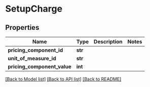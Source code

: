 # SetupCharge

## Properties
Name | Type | Description | Notes
------------ | ------------- | ------------- | -------------
**pricing_component_id** | **str** |  | 
**unit_of_measure_id** | **str** |  | 
**pricing_component_value** | **int** |  | 

[[Back to Model list]](../README.md#documentation-for-models) [[Back to API list]](../README.md#documentation-for-api-endpoints) [[Back to README]](../README.md)

